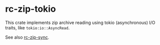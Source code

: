# rc-zip-tokio

This crate implements zip archive reading using tokio (asynchronous) I/O traits,
like `tokio:io::AsyncRead`.

See also [rc-zip-sync](https://crates.io/crates/rc-zip-sync).

